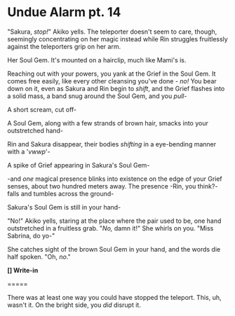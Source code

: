# Undue Alarm pt. 14

"Sakura, *stop!*" Akiko yells. The teleporter doesn't seem to care, though, seemingly concentrating on her magic instead while Rin struggles fruitlessly against the teleporters grip on her arm.

Her Soul Gem. It's mounted on a hairclip, much like Mami's is.

Reaching out with your powers, you yank at the Grief in the Soul Gem. It comes free easily, like every other cleansing you've done - *no!* You bear down on it, even as Sakura and Rin begin to *shift*, and the Grief flashes into a solid mass, a band snug around the Soul Gem, and you *pull*-

A short scream, cut off-

A Soul Gem, along with a few strands of brown hair, smacks into your outstretched hand-

Rin and Sakura disappear, their bodies *shifting* in a eye-bending manner with a '*vwwp*'-

A spike of Grief appearing in Sakura's Soul Gem-

-and *one* magical presence blinks into existence on the edge of your Grief senses, about two hundred meters away. The presence -Rin, you think?- falls and tumbles across the ground-

Sakura's Soul Gem is still in your hand-

"No!" Akiko yells, staring at the place where the pair used to be, one hand outstretched in a fruitless grab. "*No,* damn it!" She whirls on you. "Miss Sabrina, do yo-"

She catches sight of the brown Soul Gem in your hand, and the words die half spoken. "Oh, *no*."

**\[] Write-in**

\=====​

There was at least one way you could have stopped the teleport. This, uh, wasn't it. On the bright side, you *did* disrupt it.
